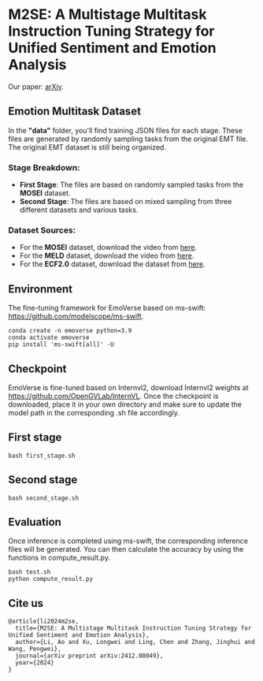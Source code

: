 #  M2SE: A Multistage Multitask Instruction Tuning Strategy for Unified Sentiment and Emotion Analysis

Our paper: [arXiv](https://arxiv.org/abs/2412.08049).

## Emotion Multitask Dataset
In the **"data"** folder, you'll find training JSON files for each stage. These files are generated by randomly sampling tasks from the original EMT file. The original EMT dataset is still being organized.

### Stage Breakdown:
- **First Stage**: The files are based on randomly sampled tasks from the **MOSEI** dataset.
- **Second Stage**: The files are based on mixed sampling from three different datasets and various tasks.

### Dataset Sources:
- For the **MOSEI** dataset, download the video from [here](https://github.com/thuiar/MMSA).
- For the **MELD** dataset, download the video from [here](https://github.com/declare-lab/MELD).
- For the **ECF2.0** dataset, download the dataset from [here](https://github.com/NUSTM/SemEval-2024_ECAC/tree/main/data).

## Environment
The fine-tuning framework for EmoVerse based on ms-swift: https://github.com/modelscope/ms-swift.
```
conda create -n emoverse python=3.9
conda activate emoverse
pip install 'ms-swift[all]' -U
```

## Checkpoint
EmoVerse is fine-tuned based on Internvl2, download Internvl2 weights at https://github.com/OpenGVLab/InternVL.
Once the checkpoint is downloaded, place it in your own directory and make sure to update the model path in the corresponding .sh file accordingly. 

## First stage
```
bash first_stage.sh
```

## Second stage
```
bash second_stage.sh
```

## Evaluation
Once inference is completed using ms-swift, the corresponding inference files will be generated. You can then calculate the accuracy by using the functions in compute_result.py.
```
bash test.sh
python compute_result.py
```

## Cite us
```
@article{li2024m2se,
  title={M2SE: A Multistage Multitask Instruction Tuning Strategy for Unified Sentiment and Emotion Analysis},
  author={Li, Ao and Xu, Longwei and Ling, Chen and Zhang, Jinghui and Wang, Pengwei},
  journal={arXiv preprint arXiv:2412.08049},
  year={2024}
}
```
